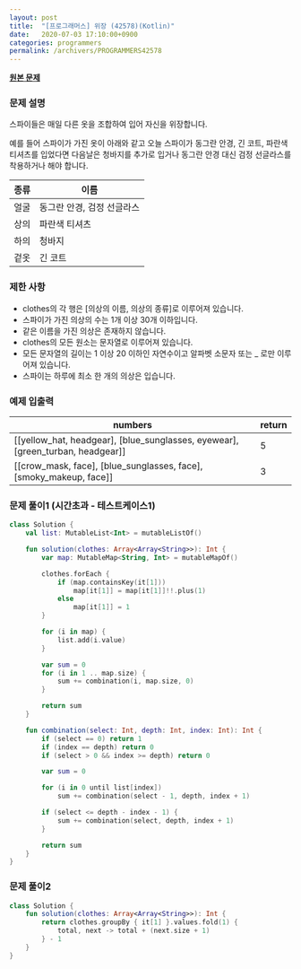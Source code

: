 ```yaml
---
layout: post
title:  "[프로그래머스] 위장 (42578)(Kotlin)"
date:   2020-07-03 17:10:00+0900
categories: programmers
permalink: /archivers/PROGRAMMERS42578
---
```


**[원본 문제](https://programmers.co.kr/learn/courses/30/lessons/42578)**

### 문제 설명

스파이들은 매일 다른 옷을 조합하여 입어 자신을 위장합니다.

예를 들어 스파이가 가진 옷이 아래와 같고 오늘 스파이가 동그란 안경, 긴 코트, 파란색 티셔츠를 입었다면 다음날은 청바지를 추가로 입거나 동그란 안경 대신 검정 선글라스를 착용하거나 해야 합니다.

|종류|이름|
|-|-|
|얼굴|동그란 안경, 검정 선글라스|
|상의|파란색 티셔츠|
|하의|청바지|
|겉옷|긴 코트|

### 제한 사항

  * clothes의 각 행은 [의상의 이름, 의상의 종류]로 이루어져 있습니다.
  * 스파이가 가진 의상의 수는 1개 이상 30개 이하입니다.
  * 같은 이름을 가진 의상은 존재하지 않습니다.
  * clothes의 모든 원소는 문자열로 이루어져 있습니다.
  * 모든 문자열의 길이는 1 이상 20 이하인 자연수이고 알파벳 소문자 또는 _ 로만 이루어져 있습니다.
  * 스파이는 하루에 최소 한 개의 의상은 입습니다.


### 예제 입출력

|numbers|return|
|-----|-----|
|[[yellow_hat, headgear], [blue_sunglasses, eyewear], [green_turban, headgear]]|5|
|[[crow_mask, face], [blue_sunglasses, face], [smoky_makeup, face]]|3|

### 문제 풀이1 (시간초과 - 테스트케이스1)

```kotlin
class Solution {
    val list: MutableList<Int> = mutableListOf()

    fun solution(clothes: Array<Array<String>>): Int {
        var map: MutableMap<String, Int> = mutableMapOf()

        clothes.forEach {
            if (map.containsKey(it[1]))
                map[it[1]] = map[it[1]]!!.plus(1)
            else
                map[it[1]] = 1
        }

        for (i in map) {
            list.add(i.value)
        }

        var sum = 0
        for (i in 1 .. map.size) {
            sum += combination(i, map.size, 0)
        }

        return sum
    }

    fun combination(select: Int, depth: Int, index: Int): Int {
        if (select == 0) return 1
        if (index == depth) return 0
        if (select > 0 && index >= depth) return 0

        var sum = 0

        for (i in 0 until list[index])
            sum += combination(select - 1, depth, index + 1)

        if (select <= depth - index - 1) {
            sum += combination(select, depth, index + 1)
        }

        return sum
    }
}
```

### 문제 풀이2
```kotlin
class Solution {
    fun solution(clothes: Array<Array<String>>): Int {
        return clothes.groupBy { it[1] }.values.fold(1) {
            total, next -> total + (next.size + 1)
        } - 1
    }
}
```
